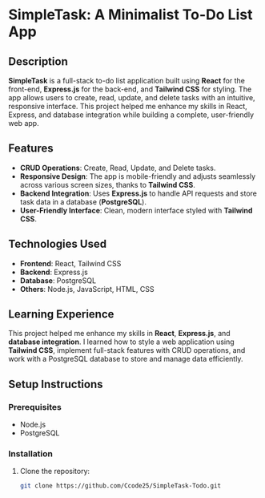 # SimpleTask: A Minimalist To-Do List App

## Description
**SimpleTask** is a full-stack to-do list application built using **React** for the front-end, **Express.js** for the back-end, and **Tailwind CSS** for styling. The app allows users to create, read, update, and delete tasks with an intuitive, responsive interface. This project helped me enhance my skills in React, Express, and database integration while building a complete, user-friendly web app.

## Features
- **CRUD Operations**: Create, Read, Update, and Delete tasks.
- **Responsive Design**: The app is mobile-friendly and adjusts seamlessly across various screen sizes, thanks to **Tailwind CSS**.
- **Backend Integration**: Uses **Express.js** to handle API requests and store task data in a database (**PostgreSQL**).
- **User-Friendly Interface**: Clean, modern interface styled with **Tailwind CSS**.

## Technologies Used
- **Frontend**: React, Tailwind CSS
- **Backend**: Express.js
- **Database**: PostgreSQL
- **Others**: Node.js, JavaScript, HTML, CSS

## Learning Experience
This project helped me enhance my skills in **React**, **Express.js**, and **database integration**. I learned how to style a web application using **Tailwind CSS**, implement full-stack features with CRUD operations, and work with a PostgreSQL database to store and manage data efficiently.

## Setup Instructions

### Prerequisites
- Node.js
- PostgreSQL

### Installation

1. Clone the repository:
   ```bash
   git clone https://github.com/Ccode25/SimpleTask-Todo.git
